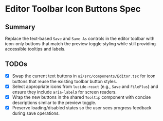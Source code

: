 # Editor Toolbar Icon Buttons Spec

## Summary
Replace the text-based `Save` and `Save As` controls in the editor toolbar with icon-only buttons that match the preview toggle styling while still providing accessible tooltips and labels.

## TODOs
- [x] Swap the current text buttons in `ui/src/components/Editor.tsx` for icon buttons that reuse the existing toolbar button styles.
- [x] Select appropriate icons from `lucide-react` (e.g., `Save` and `FilePlus`) and ensure they include `aria-label`s for screen readers.
- [x] Wrap the new buttons in the shared `Tooltip` component with concise descriptions similar to the preview toggle.
- [x] Preserve loading/disabled states so the user sees progress feedback during save operations.
